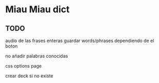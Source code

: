 # Miau Miau dict

## TODO
audio de las frases enteras
guardar words/phrases dependiendo de el boton

no añadir palabras conocidas

css options page

crear deck si no existe